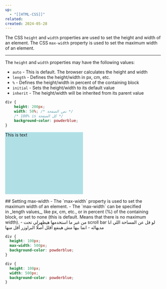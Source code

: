 ```yaml
---
up:
  - "[[HTML-CSS]]"
related: 
created: 2024-05-28
---
```

The CSS `height` and `width` properties are used to set the height and width of an element.
The CSS `max-width` property is used to set the maximum width of an element.

---
The `height` and `width` properties may have the following values:


- `auto` - This is default. The browser calculates the height and width
- `length` - Defines the height/width in px, cm, etc.
- `%` - Defines the height/width in percent of the containing block
- `initial` - Sets the height/width to its default value
- `inherit` - The height/width will be inherited from its parent value

```css
div {
	height: 200px;
	width: 50%; /* نص الصفحة */
	/* 100% is كل الصفحة */
	background-color: powderblue;
}
```
<p style="height: 200px; width: 50%; background-color: powderblue;">This is text</p>
## Setting max-width
- The `max-width` property is used to set the maximum width of an element.
- The `max-width` can be specified in _length values_, like px, cm, etc., or in percent (%) of the containing block, or set to none (this is default. Means that there is no maximum width).
- من غير ما استخدمها هيظهرلي تحت scroll bar لو قل عن المساحة اللي انا مديهاله
- انما بيها مش هينفع أقلل أصلًا البراوزر أقل منها

```css
div {
  height: 100px;
  max-width: 500px;
  background-color: powderblue;
}

div {
  height: 100px;
  width: 500px;
  background-color: powderblue;
}
```